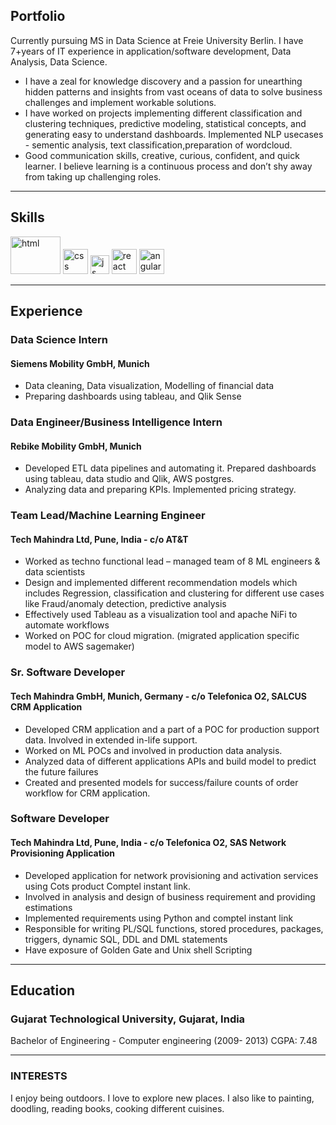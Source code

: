 ## Portfolio

Currently pursuing MS in Data Science at Freie University Berlin. I have 7+years of IT experience in application/software development, Data Analysis, Data Science.
 - I have a zeal for knowledge discovery and a passion for unearthing hidden patterns and insights from vast oceans of data to solve
business challenges and implement workable solutions.
 - I have worked on projects implementing different classification and clustering techniques, predictive modeling, statistical concepts,
and generating easy to understand dashboards. Implemented NLP usecases - sementic analysis, text classification,preparation
of wordcloud.
 - Good communication skills, creative, curious, confident, and quick learner. I believe learning is a continuous process and don’t shy
away from taking up challenging roles.

---

## Skills

<p align='left'>
  <img src="https://logos-world.net/wp-content/uploads/2021/10/Python-Symbol.png" alt="html" width="80" height="60">
  <img src='https://upload.wikimedia.org/wikipedia/commons/thumb/d/d5/CSS3_logo_and_wordmark.svg/1200px-CSS3_logo_and_wordmark.svg.png' alt="css" width="40" height="40">
  <img src='https://upload.wikimedia.org/wikipedia/commons/6/6a/JavaScript-logo.png' height='30' width='auto' alt="js">
   <img src="https://upload.wikimedia.org/wikipedia/commons/thumb/a/a7/React-icon.svg/1280px-React-icon.svg.png" alt="react" width="auto" height="40"/>
   <img src="https://angular.io/assets/images/logos/angular/angular.svg" alt="angular" width="40" height="40"/>
</p>

---

## Experience

### **Data Science Intern**
#### Siemens Mobility GmbH, Munich
 - Data cleaning, Data visualization, Modelling of financial data
 - Preparing dashboards using tableau, and Qlik Sense

### **Data Engineer/Business Intelligence Intern**
#### Rebike Mobility GmbH, Munich
 - Developed ETL data pipelines and automating it. Prepared dashboards using tableau, data studio and Qlik, AWS postgres. 
 - Analyzing data and preparing KPIs. Implemented pricing strategy.

### **Team Lead/Machine Learning Engineer**
#### Tech Mahindra Ltd, Pune, India - c/o AT&T
 - Worked as techno functional lead – managed team of 8 ML engineers & data scientists
 - Design and implemented different recommendation models which includes Regression, classification and clustering for different use cases like Fraud/anomaly detection, predictive analysis
 - Effectively used Tableau as a visualization tool and apache NiFi to automate workflows
 - Worked on POC for cloud migration. (migrated application specific model to AWS sagemaker)

### **Sr. Software Developer**
#### Tech Mahindra GmbH, Munich, Germany - c/o Telefonica O2, SALCUS CRM Application
 - Developed CRM application and a part of a POC for production support data. Involved in extended in-life support. 
 - Worked on ML POCs and involved in production data analysis.
 - Analyzed data of different applications APIs and build model to predict the future failures
 - Created and presented models for success/failure counts of order workflow for CRM application.

### **Software Developer**
#### Tech Mahindra Ltd, Pune, India - c/o Telefonica O2, SAS Network Provisioning Application
 - Developed application for network provisioning and activation services using Cots product Comptel instant link. 
 - Involved in analysis and design of business requirement and providing estimations
 - Implemented requirements using Python and comptel instant link
 - Responsible for writing PL/SQL functions, stored procedures, packages, triggers, dynamic SQL, DDL and DML statements
 - Have exposure of Golden Gate and Unix shell Scripting

---

## Education

### **Gujarat Technological University, Gujarat, India**
Bachelor of Engineering - Computer engineering (2009- 2013)
CGPA: 7.48

---

### INTERESTS

I enjoy being outdoors. I love to explore new places. I also like to painting, doodling, reading books, cooking different cuisines.
